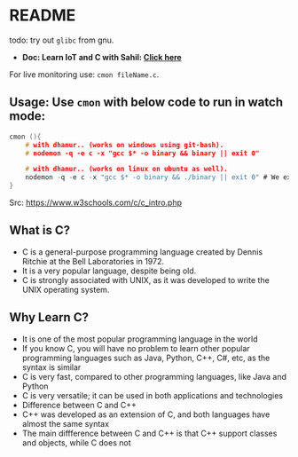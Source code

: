 # README

todo: try out `glibc` from gnu.

- **Doc: Learn IoT and C with Sahil: [Click here](https://docs.google.com/document/d/1lN2vAJOs3Y2MBMWyNfH0RZHajUYMwEZD_Tl9QI1fssM/edit#heading=h.2y4mxxwdk1xh)**

For live monitoring use: `cmon fileName.c`.

## Usage: Use `cmon` with below code to run in watch mode:

```c
cmon (){
	# with dhanur.. (works on windows using git-bash).
	# nodemon -q -e c -x "gcc $* -o binary && binary || exit 0"

	# with dhanur.. (works on linux on ubuntu as well).
	nodemon -q -e c -x "gcc $* -o binary && ./binary || exit 0" # We exit with zero coz we don't want nodemon to stop even when the program throws a non zero return code(i.e., compiler throws exception).
}
```


Src: https://www.w3schools.com/c/c_intro.php

## What is C?

- C is a general-purpose programming language created by Dennis Ritchie at the Bell Laboratories in 1972.
- It is a very popular language, despite being old.
- C is strongly associated with UNIX, as it was developed to write the UNIX operating system.

## Why Learn C?

- It is one of the most popular programming language in the world
- If you know C, you will have no problem to learn other popular programming languages such as Java, Python, C++, C#, etc, as the syntax is similar
- C is very fast, compared to other programming languages, like Java and Python
- C is very versatile; it can be used in both applications and technologies
- Difference between C and C++
- C++ was developed as an extension of C, and both languages have almost the same syntax
- The main diffference between C and C++ is that C++ support classes and objects, while C does not
